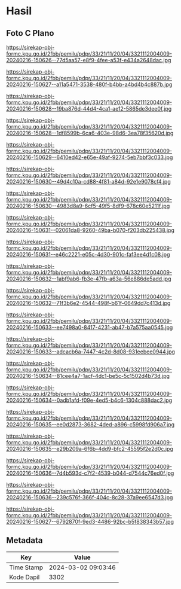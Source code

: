 # Hasil

## Foto C Plano

https://sirekap-obj-formc.kpu.go.id/2fbb/pemilu/pdpr/33/21/11/20/04/3321112004009-20240216-150626--77d5aa57-e8f9-4fee-a53f-e434a2648dac.jpg

https://sirekap-obj-formc.kpu.go.id/2fbb/pemilu/pdpr/33/21/11/20/04/3321112004009-20240216-150627--a11a5471-3538-480f-b4bb-a4bd4b4c887b.jpg

https://sirekap-obj-formc.kpu.go.id/2fbb/pemilu/pdpr/33/21/11/20/04/3321112004009-20240216-150628--19ba876d-44d4-4ca1-ae12-5865de3dee0f.jpg

https://sirekap-obj-formc.kpu.go.id/2fbb/pemilu/pdpr/33/21/11/20/04/3321112004009-20240216-150628--1df8599b-6ca6-403e-98d6-3ea78f35620d.jpg

https://sirekap-obj-formc.kpu.go.id/2fbb/pemilu/pdpr/33/21/11/20/04/3321112004009-20240216-150629--6410ed42-e65e-49af-9274-5eb7bbf3c033.jpg

https://sirekap-obj-formc.kpu.go.id/2fbb/pemilu/pdpr/33/21/11/20/04/3321112004009-20240216-150630--49d4c10a-cd88-4f81-a84d-92e1e9078cf4.jpg

https://sirekap-obj-formc.kpu.go.id/2fbb/pemilu/pdpr/33/21/11/20/04/3321112004009-20240216-150630--4983d8a9-6cf5-49f5-8df9-678c60e5211f.jpg

https://sirekap-obj-formc.kpu.go.id/2fbb/pemilu/pdpr/33/21/11/20/04/3321112004009-20240216-150631--02061da8-9260-49ba-b070-f203db225438.jpg

https://sirekap-obj-formc.kpu.go.id/2fbb/pemilu/pdpr/33/21/11/20/04/3321112004009-20240216-150631--e46c2221-e05c-4d30-901c-faf3ee4d1c08.jpg

https://sirekap-obj-formc.kpu.go.id/2fbb/pemilu/pdpr/33/21/11/20/04/3321112004009-20240216-150632--1abf9ab6-fb3e-47fb-a63a-56e886de5add.jpg

https://sirekap-obj-formc.kpu.go.id/2fbb/pemilu/pdpr/33/21/11/20/04/3321112004009-20240216-150632--71f3b6e2-4544-498f-b61f-0649dd7c413d.jpg

https://sirekap-obj-formc.kpu.go.id/2fbb/pemilu/pdpr/33/21/11/20/04/3321112004009-20240216-150633--ee7498a0-8417-4231-ab47-b7a575aa0545.jpg

https://sirekap-obj-formc.kpu.go.id/2fbb/pemilu/pdpr/33/21/11/20/04/3321112004009-20240216-150633--adcacb6a-7447-4c2d-8d08-931eebee0944.jpg

https://sirekap-obj-formc.kpu.go.id/2fbb/pemilu/pdpr/33/21/11/20/04/3321112004009-20240216-150634--81cee4a7-1acf-4dc1-be5c-5c1502d4b73d.jpg

https://sirekap-obj-formc.kpu.go.id/2fbb/pemilu/pdpr/33/21/11/20/04/3321112004009-20240216-150634--0adb1afd-f09e-4ed5-b4c6-1304c888dac2.jpg

https://sirekap-obj-formc.kpu.go.id/2fbb/pemilu/pdpr/33/21/11/20/04/3321112004009-20240216-150635--ee0d2873-3682-4ded-a896-c5998fd906a7.jpg

https://sirekap-obj-formc.kpu.go.id/2fbb/pemilu/pdpr/33/21/11/20/04/3321112004009-20240216-150635--e29b209a-6f6b-4dd9-bfc2-45595f2e2d0c.jpg

https://sirekap-obj-formc.kpu.go.id/2fbb/pemilu/pdpr/33/21/11/20/04/3321112004009-20240216-150636--7d4b593d-c7f2-4539-b044-d7544c76ed0f.jpg

https://sirekap-obj-formc.kpu.go.id/2fbb/pemilu/pdpr/33/21/11/20/04/3321112004009-20240216-150636--239c576f-366f-404c-8c28-37a9ee6547d3.jpg

https://sirekap-obj-formc.kpu.go.id/2fbb/pemilu/pdpr/33/21/11/20/04/3321112004009-20240216-150627--6792870f-9ed3-4486-92bc-b5f838343b57.jpg


## Metadata

| Key        | Value               |
| ---------- | ------------------- |
| Time Stamp | 2024-03-02 09:03:46 |
| Kode Dapil | 3302                |



